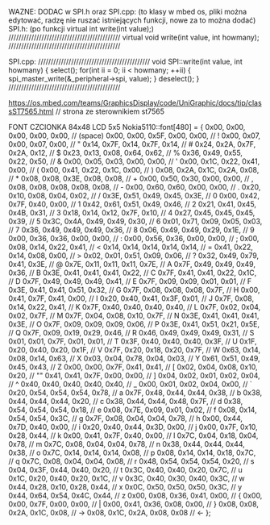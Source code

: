WAZNE:
DODAC w SPI.h oraz SPI.cpp: (to klasy w mbed os, pliki można edytować, radzę nie ruszać istniejących funkcji, nowe za to można dodać)
SPI.h: (po funkcji virtual int write(int value);)
////////////////////////////////////////////
virtual void write(int value, int howmany);
////////////////////////////////////////////

SPI.cpp:
////////////////////////////////////////////
void SPI::write(int value, int howmany)
{
    select();
    for(int ii = 0; ii < howmany; ++ii)
    {
        spi_master_write(&_peripheral->spi, value);
    }
    deselect();
}
////////////////////////////////////////////










https://os.mbed.com/teams/GraphicsDisplay/code/UniGraphic/docs/tip/classST7565.html // strona ze sterownikiem st7565



FONT CZCIONKA 84x48 LCD 5x5
Nokia5110::font[480] = {
    0x00, 0x00, 0x00, 0x00, 0x00, // (space)
    0x00, 0x00, 0x5F, 0x00, 0x00, // !
    0x00, 0x07, 0x00, 0x07, 0x00, // "
    0x14, 0x7F, 0x14, 0x7F, 0x14, // #
    0x24, 0x2A, 0x7F, 0x2A, 0x12, // $
    0x23, 0x13, 0x08, 0x64, 0x62, // %
    0x36, 0x49, 0x55, 0x22, 0x50, // &
    0x00, 0x05, 0x03, 0x00, 0x00, // '
    0x00, 0x1C, 0x22, 0x41, 0x00, // (
    0x00, 0x41, 0x22, 0x1C, 0x00, // )
    0x08, 0x2A, 0x1C, 0x2A, 0x08, // *
    0x08, 0x08, 0x3E, 0x08, 0x08, // +
    0x00, 0x50, 0x30, 0x00, 0x00, // ,
    0x08, 0x08, 0x08, 0x08, 0x08, // -
    0x00, 0x60, 0x60, 0x00, 0x00, // .
    0x20, 0x10, 0x08, 0x04, 0x02, // /
    0x3E, 0x51, 0x49, 0x45, 0x3E, // 0
    0x00, 0x42, 0x7F, 0x40, 0x00, // 1
    0x42, 0x61, 0x51, 0x49, 0x46, // 2
    0x21, 0x41, 0x45, 0x4B, 0x31, // 3
    0x18, 0x14, 0x12, 0x7F, 0x10, // 4
    0x27, 0x45, 0x45, 0x45, 0x39, // 5
    0x3C, 0x4A, 0x49, 0x49, 0x30, // 6
    0x01, 0x71, 0x09, 0x05, 0x03, // 7
    0x36, 0x49, 0x49, 0x49, 0x36, // 8
    0x06, 0x49, 0x49, 0x29, 0x1E, // 9
    0x00, 0x36, 0x36, 0x00, 0x00, // :
    0x00, 0x56, 0x36, 0x00, 0x00, // ;
    0x00, 0x08, 0x14, 0x22, 0x41, // <
    0x14, 0x14, 0x14, 0x14, 0x14, // =
    0x41, 0x22, 0x14, 0x08, 0x00, // >
    0x02, 0x01, 0x51, 0x09, 0x06, // ?
    0x32, 0x49, 0x79, 0x41, 0x3E, // @
    0x7E, 0x11, 0x11, 0x11, 0x7E, // A
    0x7F, 0x49, 0x49, 0x49, 0x36, // B
    0x3E, 0x41, 0x41, 0x41, 0x22, // C
    0x7F, 0x41, 0x41, 0x22, 0x1C, // D
    0x7F, 0x49, 0x49, 0x49, 0x41, // E
    0x7F, 0x09, 0x09, 0x01, 0x01, // F
    0x3E, 0x41, 0x41, 0x51, 0x32, // G
    0x7F, 0x08, 0x08, 0x08, 0x7F, // H
    0x00, 0x41, 0x7F, 0x41, 0x00, // I
    0x20, 0x40, 0x41, 0x3F, 0x01, // J
    0x7F, 0x08, 0x14, 0x22, 0x41, // K
    0x7F, 0x40, 0x40, 0x40, 0x40, // L
    0x7F, 0x02, 0x04, 0x02, 0x7F, // M
    0x7F, 0x04, 0x08, 0x10, 0x7F, // N
    0x3E, 0x41, 0x41, 0x41, 0x3E, // O
    0x7F, 0x09, 0x09, 0x09, 0x06, // P
    0x3E, 0x41, 0x51, 0x21, 0x5E, // Q
    0x7F, 0x09, 0x19, 0x29, 0x46, // R
    0x46, 0x49, 0x49, 0x49, 0x31, // S
    0x01, 0x01, 0x7F, 0x01, 0x01, // T
    0x3F, 0x40, 0x40, 0x40, 0x3F, // U
    0x1F, 0x20, 0x40, 0x20, 0x1F, // V
    0x7F, 0x20, 0x18, 0x20, 0x7F, // W
    0x63, 0x14, 0x08, 0x14, 0x63, // X
    0x03, 0x04, 0x78, 0x04, 0x03, // Y
    0x61, 0x51, 0x49, 0x45, 0x43, // Z
    0x00, 0x00, 0x7F, 0x41, 0x41, // [
    0x02, 0x04, 0x08, 0x10, 0x20, // "\"
    0x41, 0x41, 0x7F, 0x00, 0x00, // ]
    0x04, 0x02, 0x01, 0x02, 0x04, // ^
    0x40, 0x40, 0x40, 0x40, 0x40, // _
    0x00, 0x01, 0x02, 0x04, 0x00, // `
    0x20, 0x54, 0x54, 0x54, 0x78, // a
    0x7F, 0x48, 0x44, 0x44, 0x38, // b
    0x38, 0x44, 0x44, 0x44, 0x20, // c
    0x38, 0x44, 0x44, 0x48, 0x7F, // d
    0x38, 0x54, 0x54, 0x54, 0x18, // e
    0x08, 0x7E, 0x09, 0x01, 0x02, // f
    0x08, 0x14, 0x54, 0x54, 0x3C, // g
    0x7F, 0x08, 0x04, 0x04, 0x78, // h
    0x00, 0x44, 0x7D, 0x40, 0x00, // i
    0x20, 0x40, 0x44, 0x3D, 0x00, // j
    0x00, 0x7F, 0x10, 0x28, 0x44, // k
    0x00, 0x41, 0x7F, 0x40, 0x00, // l
    0x7C, 0x04, 0x18, 0x04, 0x78, // m
    0x7C, 0x08, 0x04, 0x04, 0x78, // n
    0x38, 0x44, 0x44, 0x44, 0x38, // o
    0x7C, 0x14, 0x14, 0x14, 0x08, // p
    0x08, 0x14, 0x14, 0x18, 0x7C, // q
    0x7C, 0x08, 0x04, 0x04, 0x08, // r
    0x48, 0x54, 0x54, 0x54, 0x20, // s
    0x04, 0x3F, 0x44, 0x40, 0x20, // t
    0x3C, 0x40, 0x40, 0x20, 0x7C, // u
    0x1C, 0x20, 0x40, 0x20, 0x1C, // v
    0x3C, 0x40, 0x30, 0x40, 0x3C, // w
    0x44, 0x28, 0x10, 0x28, 0x44, // x
    0x0C, 0x50, 0x50, 0x50, 0x3C, // y
    0x44, 0x64, 0x54, 0x4C, 0x44, // z
    0x00, 0x08, 0x36, 0x41, 0x00, // {
    0x00, 0x00, 0x7F, 0x00, 0x00, // |
    0x00, 0x41, 0x36, 0x08, 0x00, // }
    0x08, 0x08, 0x2A, 0x1C, 0x08, // ->
    0x08, 0x1C, 0x2A, 0x08, 0x08  // <-
};
